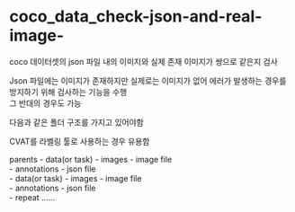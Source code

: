 # coco_data_check-json-and-real-image-  
coco 데이터셋의 json 파일 내의 이미지와 실제 존재 이미지가 쌍으로 같은지 검사  
  
Json 파일에는 이미지가 존재하지만 실제로는 이미지가 없어 에러가 발생하는 경우를 방지하기 위해 검사하는 기능을 수행  
그 반대의 경우도 가능  
  
다음과 같은 폴더 구조를 가지고 있어야함  

CVAT를 라벨링 툴로 사용하는 경우 유용함
  
parents - data(or task) - images - image file  
                        - annotations - json file  
        - data(or task) - images - image file  
                        - annotations - json file  
        - repeat ......  
  
